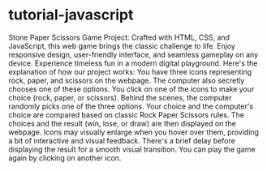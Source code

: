# tutorial-javascript
Stone Paper Scissors Game Project: Crafted with HTML, CSS, and JavaScript, this web game brings the classic challenge to life. Enjoy responsive design, user-friendly interface, and seamless gameplay on any device. Experience timeless fun in a modern digital playground.
Here's the explanation of how our project works:
	You have three icons representing rock, paper, and scissors on the webpage.
The computer also secretly chooses one of these options.
	You click on one of the icons to make your choice (rock, paper, or scissors).
	Behind the scenes, the computer randomly picks one of the three options.
	Your choice and the computer's choice are compared based on classic Rock Paper Scissors rules.
The choices and the result (win, lose, or draw) are then displayed on the webpage.
	Icons may visually enlarge when you hover over them, providing a bit of interactive and visual feedback.
	There's a brief delay before displaying the result for a smooth visual transition.
	You can play the game again by clicking on another icon.
